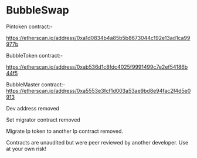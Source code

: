 # BubbleSwap

Pintoken contract:- 

https://etherscan.io/address/0xa1d0834b4a85b5b8673044c192e13ad1ca99977b

BubbleToken contract:- 

https://etherscan.io/address/0xab536d1c8fdc4025f9991499c7e2ef54186b44f5

BubbleMaster contract:- https://etherscan.io/address/0xa5553e3fcf1d003a53ae9bd8e94fac2f4d5e0913

Dev address removed

Set migrator contract removed

Migrate lp token to another lp contract removed.

Contracts are unaudited but were peer reviewed by another developer. Use at your own risk!

